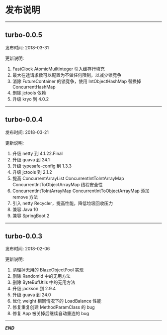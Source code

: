 # 发布说明

----------------------------------------------

## turbo-0.0.5
发布时间: 2018-03-31

更新说明: 
1. FastClock AtomicMuiltInteger 引入缓存行填充
2. 最大在途请求数可以配置为不做任何限制，以减少锁竞争
3. 消除 FutureContainer 的锁竞争，使用 IntObjectHashMap 替换掉 ConcurrentHashMap
4. 删除 jctools 依赖
5. 升级 kryo 到 4.0.2

----------------------------------------------

## turbo-0.0.4
发布时间: 2018-03-21

更新说明: 
1. 升级 netty 到 4.1.22.Final
2. 升级 guava 到 24.1
3. 升级 typesafe-config 到 1.3.3
4. 升级 jctools 到 2.1.2
5. 提高 ConcurrentArrayList ConcurrentIntToIntArrayMap ConcurrentIntToObjectArrayMap 线程安全性
6. ConcurrentIntToIntArrayMap ConcurrentIntToObjectArrayMap 添加 remove 方法
7. 引入 netty Recycler，提高性能，降低垃圾回收压力
8. 兼容 Java 10
9. 兼容 SpringBoot 2

----------------------------------------------

## turbo-0.0.3
发布时间: 2018-02-06

更新说明: 
1. 清理掉无用的 BlazeObjectPool 实现
2. 删除 RandomId 中的无用方法
3. 删除 ByteBufUtils 中的无用方法
4. 升级 jackson 到 2.9.4
5. 升级 guava 到 24.0
6. 优化 weight 相同情况下的 LoadBalance 性能
7. 修复重复创建 MethodParamClass 的 bug
8. 修复 App 被关掉后继续自动重连的 bug

----------------------------------------------

***END***